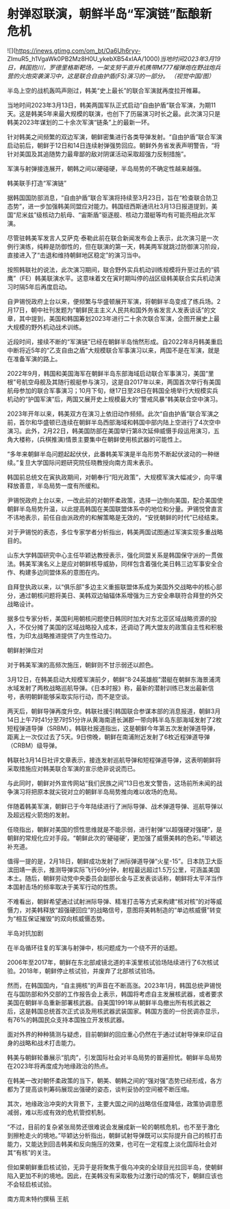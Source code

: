 # 射弹怼联演，朝鲜半岛“军演链”酝酿新危机

![](https://inews.gtimg.com/om_bt/Oa6Uh6ryv-
ZImuR5_h1VgaWk0PB2Mz8H0U_ykebXB54xIAA/1000)_当地时间2023年3月19日，韩国抱川，罗德里格斯靶场，一架支努干直升机携带M777榴弹炮在野战炮兵营的火炮突袭演习中，这是联合自由护盾(FS)演习的一部分。
（视觉中国/图）_

半岛上空的战机轰鸣声刚过，韩美“史上最长”的联合军演就再度拉开帷幕。

当地时间2023年3月13日，韩美两国军队正式启动“自由护盾”联合军演，为期11天。这是韩美5年来最大规模的联演，也创下了历届演习时长之最。此次演习只是韩美2023年谋划的二十余次军演“链条”上的最新一环。

针对韩美之间频繁的双边军演，朝鲜密集进行各类导弹发射。“自由护盾”联合军演启动前后，朝鲜于12日和14日连续射弹强势回应。朝鲜外务省发表声明警告，“将针对美国及其追随势力最卑鄙的敌对阴谋活动采取超强力反制措施”。

军演与射弹接连展开，朝韩之间以硬碰硬，半岛局势的不确定性越来越强。

韩美联手打造“军演链”

据韩国国防部消息，“自由护盾”联合军演将持续至3月23日，旨在“检查联合防卫态势”，进一步加强韩美同盟应对能力。韩国纽西斯通讯社3月13日报道提到，美国“尼米兹”级核动力航母、“宙斯盾”驱逐舰、核动力潜艇等均有可能亮相此次军演。

尽管驻韩美军发言人艾萨克·泰勒此前在联合新闻发布会上表示，此次演习是一次例行演练，纯粹是防御性的，但在联演的第一天，韩美两军就跳过防御演习阶段，直接进入了“击退和维持朝鲜地区稳定”的演习当中。

按照韩联社的说法，此次演习期间，联合野外实兵机动训练规模将升至过去的“鹞鹰”（FE）韩美联演水平。这意味着文在寅时期叫停的战区级韩美联合实兵机动演习时隔5年后再度启动。

自尹锡悦政府上台以来，便频繁与华盛顿展开军演，将朝鲜半岛变成了练兵场。2月17日，朝中社刊发题为“朝鲜民主主义人民共和国外务省发言人发表谈话”的文章，其中提到，美国和韩国筹划2023年进行二十余次联合军演，企图开展史上最大规模的野外机动战术训练。

近段时间，接续不断的“军演链”已经在朝鲜半岛悄然形成。自2022年8月韩美重启中断将近5年的“乙支自由之盾”大规模联合军事演习以来，两国不是在军演，就是在准备军演的路上。

2022年9月，韩国和美国海军在朝鲜半岛东部海域启动联合军事演习，美国“里根”号航空母舰及其随行舰艇参与演习，这是自2017年以来，两国首次举行有美国航母参加的联合军事演习；10月下旬，继17日至28日在韩国全境举行大规模实兵机动的“护国军演”后，两国又展开史上规模最大的“警戒风暴”韩美联合空中演习。

2023年开年以来，韩美双方在演习上依旧动作频频。此次“自由护盾”联合军演之前，首尔和华盛顿已连续在朝鲜半岛西部海域和韩国中部内陆上空进行了4次空中演习。此外，2月22日，韩美国防部在美国举行第8次延伸威慑手段运用演习，五角大楼称，(兵棋推演)情景主要集中在朝鲜使用核武器的可能性上。

“多年来朝鲜半岛问题起起伏伏，此番韩美军演是半岛形势不断起伏波动的一种继续。”复旦大学国际问题研究院任晓教授向南方周末表示。

韩国前总统文在寅执政期间，对朝奉行“阳光政策”，大规模军演大幅减少，向平壤释放善意，半岛局势一度有所缓和。

尹锡悦政府上台以来，一改此前的对朝怀柔政策，选择一边倒向美国，配合美国使朝鲜半岛局势升温，以此提高韩国在美国联盟体系中的地位和分量。尹锡悦曾直言不讳地表示，前任自由派政府的和解策略是无效的，“安抚朝鲜的时代”已经结束。

对于尹锡悦的表态，多位专家学者分析指出，韩美两国试图通过军演实现多重战略目的。

山东大学韩国研究中心主任毕颖达教授表示，强化同盟关系是韩国保守派的一贯做法。韩美军演名义上是应对朝鲜核导威胁，同样包含着强化美日韩三边军事安全合作、构建多边同盟体系的意图在内。

自拜登执政以来，以“俱乐部”多边主义重振联盟体系成为美国外交战略中的核心部分，通过朝核问题将美日、美韩双边轴辐体系增强为三方安全串联符合拜登的外交战略设计。

据多位专家分析，美国利用朝核问题使日韩同时加大对东北亚区域战略资源的投入，不仅分摊了美国的区域战略投入成本，还调动了两大盟友的政策自主性和积极性，为印太战略推进提供了内生性动力。

朝鲜射弹应对

对于韩美军演的高频次施压，朝鲜则不甘示弱还以颜色。

3月12日，在韩美启动大规模军演前夕，朝鲜“8·24英雄舰”潜艇在朝鲜东海景浦湾水域发射了两枚战略巡航导弹。《日本时报》称，最新的潜射训练已发出最新信号，表明朝鲜能够采取实际行动，而不是空谈。

两天后，朝鲜导弹再度升空。韩联社援引韩国联合参谋本部的消息报道，朝鲜3月14日上午7时41分至7时51分许从黄海南道长渊郡一带向韩半岛东部海域发射了2枚短程弹道导弹（SRBM）。韩联社报道指出，这是朝鲜今年第五次发射弹道导弹，距离上一次仅过去了5天。9日傍晚，朝鲜在南浦附近发射了6枚近程弹道导弹（CRBM）级导弹。

韩联社3月14日社评文章表示，接连发射巡航导弹和短程弹道导弹，这表明朝鲜将采取措施应对韩美联合军演的宣示绝非说说而已。

与此同时，朝鲜对外宣传网站“我们民族之间”13日也发文警告，这场前所未闻的战争演习将把原本就尖锐对立的朝鲜半岛局势推向难以收场的危局。

伴随着韩美军演，朝鲜已于今年陆续进行了洲际导弹、战术弹道导弹、巡航导弹以及超远程火箭炮的发射。

任晓指出，朝鲜对美国的惯性思维就是不能示弱，进行射弹“以超强硬对强硬”，是朝鲜的常规化应对手段。“朝鲜此次的‘硬碰硬’，更加强了威慑美韩的色彩。”毕颖达补充道。

值得一提的是，2月18日，朝鲜成功发射了洲际弹道导弹“火星-15”。日本防卫大臣滨田靖一表示，推测导弹实际飞行69分钟，射程最远超过1.5万公里，可涵盖美国本土。随后，朝鲜劳动党中央委员会副部长金与正发表谈话称，朝鲜将太平洋当作本国射击场的频率取决于美军行动的性质。

不难看出，朝鲜希望通过试射洲际导弹、精准打击等方式来构建“核对核”的对等威慑力，对美韩释放“超强硬回应”的战略信号，意图将美韩制造的“单边核威慑”转变为“相互保证摧毁”的双向核威慑态势。

半岛对抗加剧

在半岛循环往复的军演与射弹中，核问题成为一个绕不开的话题。

2006年至2017年，朝鲜在东北部咸镜北道的丰溪里核试验场陆续进行了6次核试验。2018年，朝鲜停止核试验，并废弃了北部核试验场。

然而，在韩国国内，“自主拥核”的声音在不断高涨。2023年1月，韩国总统尹锡悦在与国防部和外交部的工作报告会上表示，韩国将考虑自主发展核武器，或者要求美国在朝鲜半岛重新部署核武器。自美国1991年从朝鲜半岛撤出所有核武器之后，这是韩国总统首次正式谈及用核武器武装国家。韩国方面的一份民调亦显示，有76%的韩国民众支持本国独立开发核武器。

面对外界的种种猜测与疑虑，目前朝鲜的回应重心仍然在于通过试射导弹来印证自身的战略和战术打击能力。

韩美与朝鲜轮番展示“肌肉”，引发国际社会对半岛局势的普遍担忧。朝鲜半岛局势在2023年将再度成为地缘政治的热点。

在韩美一改对朝怀柔政策的当下，朝美、朝韩之间的“强对强”态势已经形成，各方都为了提高谈判筹码展现出强硬的姿态，谈判妥协的空间被不断压缩。

其次，地缘政治冲突的大背景下，主要大国之间的战略信任度降低，政策协调意愿减弱，难以形成有效的危机管控机制。

“不过，目前的复杂紧张局势还很难说会发展成新一轮的朝核危机，也不至于激化到擦枪走火的境地。”毕颖达分析指出，朝鲜试射导弹既可以实际提升自己的核打击能力，又能达到回击韩美和反向施压的效果，也可在一定程度上淡化国际社会对其“有核”的关注。

但如果朝鲜重启核试验，无异于是将聚焦于俄乌冲突的全球目光拉回半岛，使朝鲜陷入更加不利的境地。因此，在美韩没有采取极为过激行动的情况下，朝鲜应该也不会轻启核试验。

南方周末特约撰稿 王航

